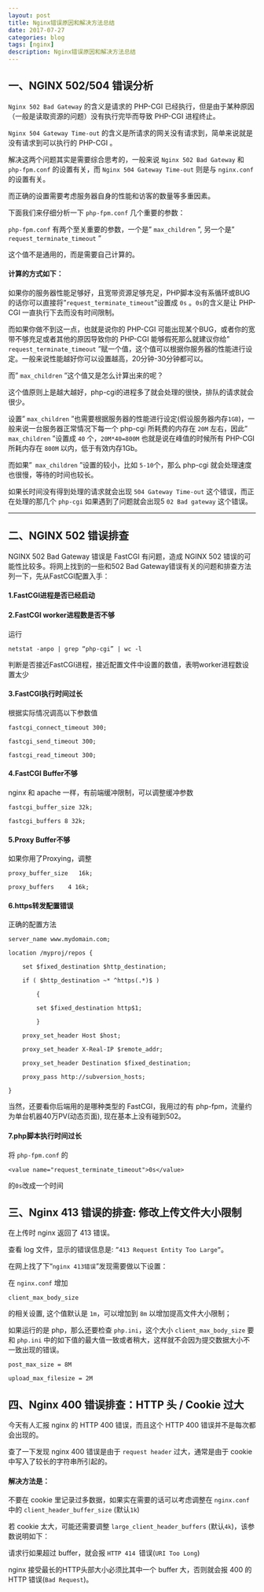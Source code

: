 ```yaml
---
layout: post
title: Nginx错误原因和解决方法总结
date: 2017-07-27
categories: blog
tags: [nginx]
description: Nginx错误原因和解决方法总结
---
```


## 一、NGINX 502/504 错误分析

`Nginx 502 Bad Gateway` 的含义是请求的 PHP-CGI 已经执行，但是由于某种原因（一般是读取资源的问题）没有执行完毕而导致 PHP-CGI 进程终止。

`Nginx 504 Gateway Time-out` 的含义是所请求的网关没有请求到，简单来说就是没有请求到可以执行的 PHP-CGI 。

解决这两个问题其实是需要综合思考的，一般来说 `Nginx 502 Bad Gateway` 和 `php-fpm.conf` 的设置有关，而 `Nginx 504 Gateway Time-out` 则是与 `nginx.conf` 的设置有关。

而正确的设置需要考虑服务器自身的性能和访客的数量等多重因素。

下面我们来仔细分析一下 `php-fpm.conf` 几个重要的参数：

`php-fpm.conf` 有两个至关重要的参数，一个是” `max_children` ”, 另一个是” `request_terminate_timeout` ”

这个值不是通用的，而是需要自己计算的。

#### 计算的方式如下：

如果你的服务器性能足够好，且宽带资源足够充足，PHP脚本没有系循环或BUG的话你可以直接将”`request_terminate_timeout`”设置成 `0s` 。`0s`的含义是让 PHP-CGI 一直执行下去而没有时间限制。

而如果你做不到这一点，也就是说你的 PHP-CGI 可能出现某个BUG，或者你的宽带不够充足或者其他的原因导致你的 PHP-CGI 能够假死那么就建议你给” `request_terminate_timeout` ”赋一个值，这个值可以根据你服务器的性能进行设定。一般来说性能越好你可以设置越高，20分钟-30分钟都可以。

而” `max_children` ”这个值又是怎么计算出来的呢？

这个值原则上是越大越好，php-cgi的进程多了就会处理的很快，排队的请求就会很少。

设置” `max_children` ”也需要根据服务器的性能进行设定(假设服务器内存`1GB`)，一般来说一台服务器正常情况下每一个 php-cgi 所耗费的内存在 `20M` 左右，因此” `max_children` ”设置成 `40` 个，`20M*40=800M` 也就是说在峰值的时候所有 PHP-CGI 所耗内存在 `800M` 以内，低于有效内存1Gb。

而如果”` max_children` ”设置的较小，比如 `5-10`个，那么 php-cgi 就会处理速度也很慢，等待的时间也较长。

如果长时间没有得到处理的请求就会出现 `504 Gateway Time-out` 这个错误，而正在处理的那几个 `php-cgi` 如果遇到了问题就会出现5 `02 Bad gateway` 这个错误。

----------

## 二、NGINX 502 错误排查

NGINX 502 Bad Gateway 错误是 FastCGI 有问题，造成 NGINX 502 错误的可能性比较多。将网上找到的一些和502 Bad Gateway错误有关的问题和排查方法列一下，先从FastCGI配置入手：

#### 1.FastCGI进程是否已经启动

#### 2.FastCGI worker进程数是否不够

运行 

`netstat -anpo | grep “php-cgi” | wc -l` 

判断是否接近FastCGI进程，接近配置文件中设置的数值，表明worker进程数设置太少

#### 3.FastCGI执行时间过长

根据实际情况调高以下参数值

	fastcgi_connect_timeout 300;

	fastcgi_send_timeout 300;

	fastcgi_read_timeout 300;

#### 4.FastCGI Buffer不够

nginx 和 apache 一样，有前端缓冲限制，可以调整缓冲参数

	fastcgi_buffer_size 32k;

	fastcgi_buffers 8 32k;

#### 5.Proxy Buffer不够

如果你用了Proxying，调整

	proxy_buffer_size   16k;

	proxy_buffers    4 16k;

#### 6.https转发配置错误

正确的配置方法

	server_name www.mydomain.com;

	location /myproj/repos {

		set $fixed_destination $http_destination;

		if ( $http_destination ~* ^https(.*)$ )

			{

			set $fixed_destination http$1;

			}

		proxy_set_header Host $host;

		proxy_set_header X-Real-IP $remote_addr;

		proxy_set_header Destination $fixed_destination;

		proxy_pass http://subversion_hosts;

	}

当然，还要看你后端用的是哪种类型的 FastCGI，我用过的有 php-fpm，流量约为单台机器40万PV(动态页面), 现在基本上没有碰到502。

#### 7.php脚本执行时间过长

将 `php-fpm.conf` 的

	<value name="request_terminate_timeout">0s</value>

的`0s`改成一个时间

## 三、Nginx 413 错误的排查: 修改上传文件大小限制

在上传时 nginx 返回了 413 错误。

查看 log 文件，显示的错误信息是: `”413 Request Entity Too Large”`。

在网上找了下“`nginx 413错误`”发现需要做以下设置：

在 `nginx.conf` 增加

	client_max_body_size

的相关设置, 这个值默认是 `1m`，可以增加到 `8m` 以增加提高文件大小限制；

如果运行的是 php，那么还要检查 `php.ini`，这个大小 `client_max_body_size` 要和 `php.ini` 中的如下值的最大值一致或者稍大，这样就不会因为提交数据大小不一致出现的错误。

	post_max_size = 8M

	upload_max_filesize = 2M

## 四、Nginx 400 错误排查：HTTP 头 / Cookie 过大

今天有人汇报 nginx 的 HTTP 400 错误，而且这个 HTTP 400 错误并不是每次都会出现的。

查了一下发现 nginx 400 错误是由于 `request header` 过大，通常是由于 cookie 中写入了较长的字符串所引起的。

#### 解决方法是：

不要在 cookie 里记录过多数据，如果实在需要的话可以考虑调整在 `nginx.conf` 中的 `client_header_buffer_size` (默认`1k`)

若 cookie 太大，可能还需要调整 `large_client_header_buffers` (默认`4k`)，该参数说明如下：

请求行如果超过 buffer，就会报 `HTTP 414 `错误(`URI Too Long`)

nginx 接受最长的HTTP头部大小必须比其中一个 buffer 大，否则就会报 400 的 HTTP 错误(`Bad Request`)。